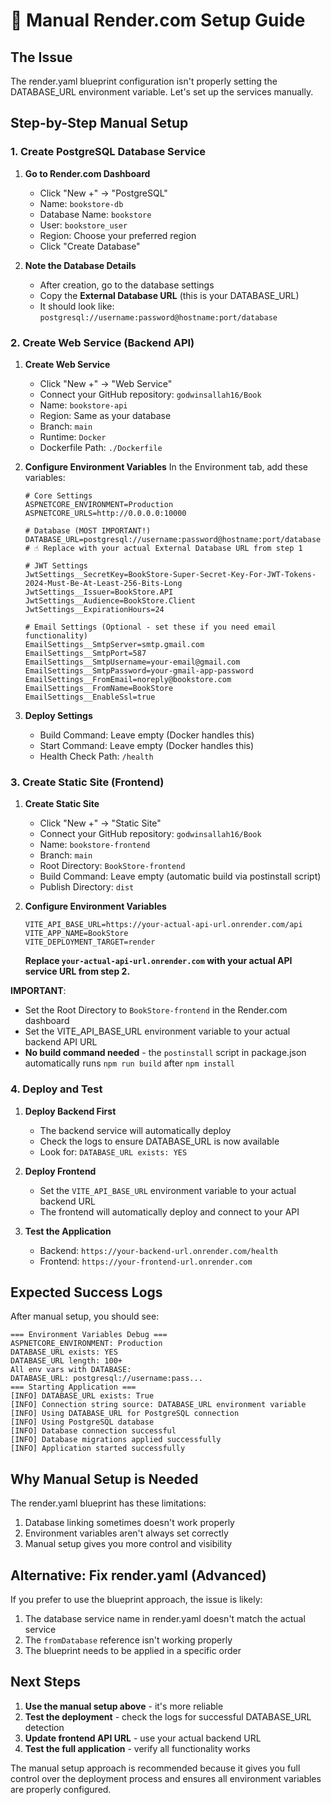 # 🔧 Manual Render.com Setup Guide

## The Issue
The render.yaml blueprint configuration isn't properly setting the DATABASE_URL environment variable. Let's set up the services manually.

## Step-by-Step Manual Setup

### 1. Create PostgreSQL Database Service

1. **Go to Render.com Dashboard**
   - Click "New +" → "PostgreSQL"
   - Name: `bookstore-db`
   - Database Name: `bookstore`
   - User: `bookstore_user`
   - Region: Choose your preferred region
   - Click "Create Database"

2. **Note the Database Details**
   - After creation, go to the database settings
   - Copy the **External Database URL** (this is your DATABASE_URL)
   - It should look like: `postgresql://username:password@hostname:port/database`

### 2. Create Web Service (Backend API)

1. **Create Web Service**
   - Click "New +" → "Web Service"
   - Connect your GitHub repository: `godwinsallah16/Book`
   - Name: `bookstore-api`
   - Region: Same as your database
   - Branch: `main`
   - Runtime: `Docker`
   - Dockerfile Path: `./Dockerfile`

2. **Configure Environment Variables**
   In the Environment tab, add these variables:

   ```env
   # Core Settings
   ASPNETCORE_ENVIRONMENT=Production
   ASPNETCORE_URLS=http://0.0.0.0:10000
   
   # Database (MOST IMPORTANT!)
   DATABASE_URL=postgresql://username:password@hostname:port/database
   # ☝️ Replace with your actual External Database URL from step 1
   
   # JWT Settings
   JwtSettings__SecretKey=BookStore-Super-Secret-Key-For-JWT-Tokens-2024-Must-Be-At-Least-256-Bits-Long
   JwtSettings__Issuer=BookStore.API
   JwtSettings__Audience=BookStore.Client
   JwtSettings__ExpirationHours=24
   
   # Email Settings (Optional - set these if you need email functionality)
   EmailSettings__SmtpServer=smtp.gmail.com
   EmailSettings__SmtpPort=587
   EmailSettings__SmtpUsername=your-email@gmail.com
   EmailSettings__SmtpPassword=your-gmail-app-password
   EmailSettings__FromEmail=noreply@bookstore.com
   EmailSettings__FromName=BookStore
   EmailSettings__EnableSsl=true
   ```

3. **Deploy Settings**
   - Build Command: Leave empty (Docker handles this)
   - Start Command: Leave empty (Docker handles this)
   - Health Check Path: `/health`

### 3. Create Static Site (Frontend)

1. **Create Static Site**
   - Click "New +" → "Static Site"
   - Connect your GitHub repository: `godwinsallah16/Book`
   - Name: `bookstore-frontend`
   - Branch: `main`
   - Root Directory: `BookStore-frontend`
   - Build Command: Leave empty (automatic build via postinstall script)
   - Publish Directory: `dist`

2. **Configure Environment Variables**
   ```env
   VITE_API_BASE_URL=https://your-actual-api-url.onrender.com/api
   VITE_APP_NAME=BookStore
   VITE_DEPLOYMENT_TARGET=render
   ```

   **Replace `your-actual-api-url.onrender.com` with your actual API service URL from step 2.**

**IMPORTANT**: 
- Set the Root Directory to `BookStore-frontend` in the Render.com dashboard
- Set the VITE_API_BASE_URL environment variable to your actual backend API URL
- **No build command needed** - the `postinstall` script in package.json automatically runs `npm run build` after `npm install`

### 4. Deploy and Test

1. **Deploy Backend First**
   - The backend service will automatically deploy
   - Check the logs to ensure DATABASE_URL is now available
   - Look for: `DATABASE_URL exists: YES`

2. **Deploy Frontend**
   - Set the `VITE_API_BASE_URL` environment variable to your actual backend URL
   - The frontend will automatically deploy and connect to your API

3. **Test the Application**
   - Backend: `https://your-backend-url.onrender.com/health`
   - Frontend: `https://your-frontend-url.onrender.com`

## Expected Success Logs

After manual setup, you should see:

```
=== Environment Variables Debug ===
ASPNETCORE_ENVIRONMENT: Production
DATABASE_URL exists: YES
DATABASE_URL length: 100+
All env vars with DATABASE:
DATABASE_URL: postgresql://username:pass...
=== Starting Application ===
[INFO] DATABASE_URL exists: True
[INFO] Connection string source: DATABASE_URL environment variable
[INFO] Using DATABASE_URL for PostgreSQL connection
[INFO] Using PostgreSQL database
[INFO] Database connection successful
[INFO] Database migrations applied successfully
[INFO] Application started successfully
```

## Why Manual Setup is Needed

The render.yaml blueprint has these limitations:
1. Database linking sometimes doesn't work properly
2. Environment variables aren't always set correctly
3. Manual setup gives you more control and visibility

## Alternative: Fix render.yaml (Advanced)

If you prefer to use the blueprint approach, the issue is likely:
1. The database service name in render.yaml doesn't match the actual service
2. The `fromDatabase` reference isn't working properly
3. The blueprint needs to be applied in a specific order

## Next Steps

1. **Use the manual setup above** - it's more reliable
2. **Test the deployment** - check the logs for successful DATABASE_URL detection
3. **Update frontend API URL** - use your actual backend URL
4. **Test the full application** - verify all functionality works

The manual setup approach is recommended because it gives you full control over the deployment process and ensures all environment variables are properly configured.
